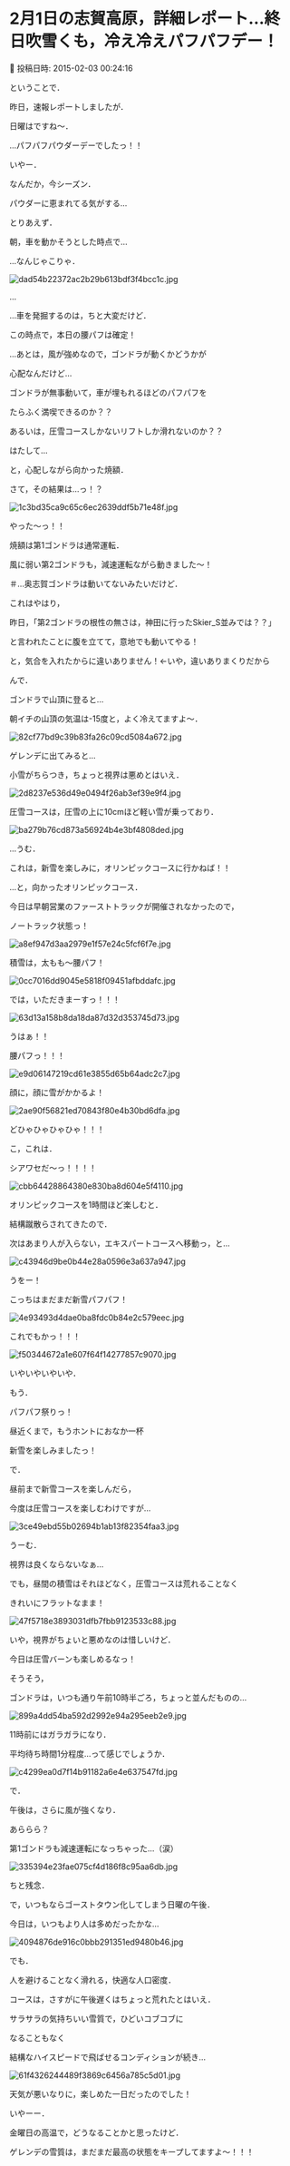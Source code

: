 # 2月1日の志賀高原，詳細レポート…終日吹雪くも，冷え冷えパフパフデー！

📅 投稿日時: 2015-02-03 00:24:16

ということで．


昨日，速報レポートしましたが．


日曜はですね～．


…パフパフパウダーデーでしたっ！！





いやー．


なんだか，今シーズン．


パウダーに恵まれてる気がする…





とりあえず．


朝，車を動かそうとした時点で…


…なんじゃこりゃ．




![dad54b22372ac2b29b613bdf3f4bcc1c.jpg](images/dad54b22372ac2b29b613bdf3f4bcc1c.jpg)




…


…車を発掘するのは，ちと大変だけど．


この時点で，本日の腰パフは確定！





…あとは，風が強めなので，ゴンドラが動くかどうかが


心配なんだけど…





ゴンドラが無事動いて，車が埋もれるほどのパフパフを


たらふく満喫できるのか？？


あるいは，圧雪コースしかないリフトしか滑れないのか？？


はたして…





と，心配しながら向かった焼額．





さて，その結果は…っ！？




![1c3bd35ca9c65c6ec2639ddf5b71e48f.jpg](images/1c3bd35ca9c65c6ec2639ddf5b71e48f.jpg)




やった～っ！！


焼額は第1ゴンドラは通常運転．


風に弱い第2ゴンドラも，減速運転ながら動きました～！


＃…奥志賀ゴンドラは動いてないみたいだけど．





これはやはり，


昨日，「第2ゴンドラの根性の無さは，神田に行ったSkier_S並みでは？？」


と言われたことに腹を立てて，意地でも動いてやる！


と，気合を入れたからに違いありません！←いや，違いありまくりだから





んで．


ゴンドラで山頂に登ると…


朝イチの山頂の気温は-15度と，よく冷えてますよ～．




![82cf77bd9c39b83fa26c09cd5084a672.jpg](images/82cf77bd9c39b83fa26c09cd5084a672.jpg)







ゲレンデに出てみると…


小雪がちらつき，ちょっと視界は悪めとはいえ．




![2d8237e536d49e0494f26ab3ef39e9f4.jpg](images/2d8237e536d49e0494f26ab3ef39e9f4.jpg)




圧雪コースは，圧雪の上に10cmほど軽い雪が乗っており．




![ba279b76cd873a56924b4e3bf4808ded.jpg](images/ba279b76cd873a56924b4e3bf4808ded.jpg)




…うむ．


これは，新雪を楽しみに，オリンピックコースに行かねば！！





…と，向かったオリンピックコース．


今日は早朝営業のファーストトラックが開催されなかったので，


ノートラック状態っ！




![a8ef947d3aa2979e1f57e24c5fcf6f7e.jpg](images/a8ef947d3aa2979e1f57e24c5fcf6f7e.jpg)




積雪は，太もも～腰パフ！




![0cc7016dd9045e5818f09451afbddafc.jpg](images/0cc7016dd9045e5818f09451afbddafc.jpg)







では，いただきまーすっ！！！




![63d13a158b8da18da87d32d353745d73.jpg](images/63d13a158b8da18da87d32d353745d73.jpg)




うはぁ！！


腰パフっ！！！




![e9d06147219cd61e3855d65b64adc2c7.jpg](images/e9d06147219cd61e3855d65b64adc2c7.jpg)




顔に，顔に雪がかかるよ！




![2ae90f56821ed70843f80e4b30bd6dfa.jpg](images/2ae90f56821ed70843f80e4b30bd6dfa.jpg)




どひゃひゃひゃひゃ！！！


こ，これは．


シアワセだ～っ！！！！




![cbb64428864380e830ba8d604e5f4110.jpg](images/cbb64428864380e830ba8d604e5f4110.jpg)







オリンピックコースを1時間ほど楽しむと．


結構蹴散らされてきたので．


次はあまり人が入らない，エキスパートコースへ移動っ，と…




![c43946d9be0b44e28a0596e3a637a947.jpg](images/c43946d9be0b44e28a0596e3a637a947.jpg)




うをー！


こっちはまだまだ新雪パフパフ！




![4e93493d4dae0ba8fdc0b84e2c579eec.jpg](images/4e93493d4dae0ba8fdc0b84e2c579eec.jpg)




これでもかっ！！！




![f50344672a1e607f64f14277857c9070.jpg](images/f50344672a1e607f64f14277857c9070.jpg)




いやいやいやいや．


もう．


パフパフ祭りっ！


昼近くまで，もうホントにおなか一杯


新雪を楽しみましたっ！





で．


昼前まで新雪コースを楽しんだら，


今度は圧雪コースを楽しむわけですが…




![3ce49ebd55b02694b1ab13f82354faa3.jpg](images/3ce49ebd55b02694b1ab13f82354faa3.jpg)




うーむ．


視界は良くならないなぁ…


でも，昼間の積雪はそれほどなく，圧雪コースは荒れることなく


きれいにフラットなまま！




![47f5718e3893031dfb7fbb9123533c88.jpg](images/47f5718e3893031dfb7fbb9123533c88.jpg)




いや，視界がちょいと悪めなのは惜しいけど．


今日は圧雪バーンも楽しめるなっ！





そうそう，


ゴンドラは，いつも通り午前10時半ごろ，ちょっと並んだものの…




![899a4dd54ba592d2992e94a295eeb2e9.jpg](images/899a4dd54ba592d2992e94a295eeb2e9.jpg)




11時前にはガラガラになり．


平均待ち時間1分程度…って感じでしょうか．




![c4299ea0d7f14b91182a6e4e637547fd.jpg](images/c4299ea0d7f14b91182a6e4e637547fd.jpg)




で．


午後は，さらに風が強くなり．


あららら？


第1ゴンドラも減速運転になっちゃった…（涙）




![335394e23fae075cf4d186f8c95aa6db.jpg](images/335394e23fae075cf4d186f8c95aa6db.jpg)




ちと残念．





で，いつもならゴーストタウン化してしまう日曜の午後．


今日は，いつもより人は多めだったかな…




![4094876de916c0bbb291351ed9480b46.jpg](images/4094876de916c0bbb291351ed9480b46.jpg)




でも．


人を避けることなく滑れる，快適な人口密度．





コースは，さすがに午後遅くはちょっと荒れたとはいえ．


サラサラの気持ちいい雪質で，ひどいコブコブに


なることもなく


結構なハイスピードで飛ばせるコンディションが続き…




![61f4326244489f3869c6456a785c5d01.jpg](images/61f4326244489f3869c6456a785c5d01.jpg)




天気が悪いなりに，楽しめた一日だったのでした！





いやーー．


金曜日の高温で，どうなることかと思ったけど．


ゲレンデの雪質は，まだまだ最高の状態をキープしてますよ～！！！
